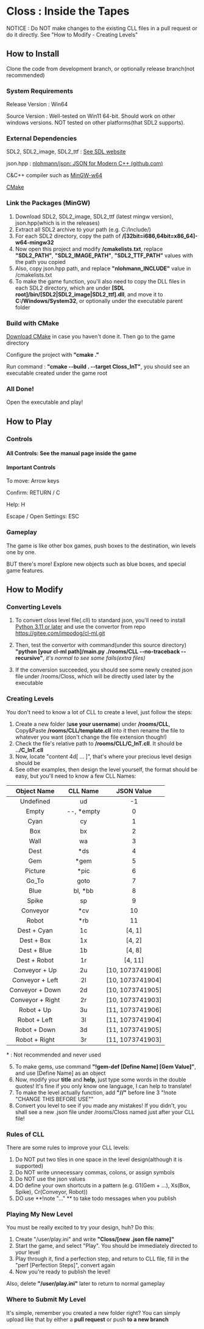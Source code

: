# Closs : Inside the Tapes

NOTICE : Do NOT make changes to the existing CLL files in a pull request or do it directly. See "How to Modify - Creating Levels"

## How to Install

Clone the code from development branch, or optionally release branch(not recommended)

### System Requirements

Release Version : Win64

Source Version : Well-tested on Win11 64-bit. Should work on other windows versions. NOT tested on other platforms(that SDL2 supports).

### External Dependencies

SDL2, SDL2_image, SDL2_ttf : [See SDL website](www.libsdl.org)

json.hpp : [nlohmann/json: JSON for Modern C++ (github.com)](https://github.com/nlohmann/json)

C&C++ compiler such as [MinGW-w64](https://www.mingw-w64.org/)

[CMake](https://cmake.org/download/)

### Link the Packages (MinGW)

1. Download SDL2, SDL2_image, SDL2_ttf (latest mingw version), json.hpp(which is in the releases)
2. Extract all SDL2 archive to your path (e.g. C:/Include/)
3. For each SDL2 directory, copy the path of **/[32bit=i686,64bit=x86_64]-w64-mingw32**
4. Now open this project and modify **/cmakelists.txt**, replace **"SDL2_PATH"**, **"SDL2_IMAGE_PATH"**, **"SDL2_TTF_PATH"** values with the path you copied
5. Also, copy json.hpp path, and replace **"nlohmann_INCLUDE"** value in /cmakelists.txt
6. To make the game function, you'll also need to copy the DLL files in each SDL2 directory, which are under **[SDL root]/bin/[SDL2|SDL2_image|SDL2_ttf].dll**, and move it to **C:/Windows/System32**, or optionally under the executable parent folder

### Build with CMake

[Download CMake](https://cmake.org/download/) in case you haven't done it. Then go to the game directory

Configure the project with **"cmake ."**

Run command : **"cmake --build . --target Closs_InT"**, you should see an executable created under the game root

### All Done!

Open the executable and play!

## How to Play

### Controls

#### All Controls: See the manual page inside the game

#### Important Controls

To move: Arrow keys

Confirm: RETURN / C

Help: H

Escape / Open Settings: ESC

### Gameplay

The game is like other box games, push boxes to the destination, win levels one by one.

BUT there's more! Explore new objects such as blue boxes, and special game features.

## How to Modify

### Converting Levels

1. To convert closs level file(.cll) to standard json, you'll need to install [Python 3.11 or later](https://www.python.org/downloads/) and use the convertor from repo https://gitee.com/impodog/cl-ml.git

2. Then, test the convertor with command(under this source directory) **"python [your cl-ml path]/main.py ./rooms/CLL --no-traceback --recursive"**, *it's normal to see some fails(extra files)*
3. If the conversion succeeded, you should see some newly created json file under /rooms/Closs, which will be directly used later by the executable

### Creating Levels

You don't need to know a lot of CLL to create a level, just follow the steps:

1. Create a new folder (**use your username**) under **/rooms/CLL**, Copy&Paste **/rooms/CLL/template.cll** into it then rename the file to whatever you want (don't change the file extension though!)
2. Check the file's relative path to **/rooms/CLL/C_InT.cll**. It should be  **../C_InT.cll**
3. Now, locate "content 4d[ ... ]", that's where your precious level design should be
4. See other examples, then design the level yourself, the format should be easy, but you'll need to know a few CLL Names:

|   Object Name    |  CLL Name   |    JSON Value    |
| :--------------: | :---------: | :--------------: |
|    Undefined     |     ud      |        -1        |
|      Empty       | --, \*empty |        0         |
|       Cyan       |     cy      |        1         |
|       Box        |     bx      |        2         |
|       Wall       |     wa      |        3         |
|       Dest       |    \*ds     |        4         |
|       Gem        |    \*gem    |        5         |
|     Picture      |    \*pic    |        6         |
|      Go_To       |    goto     |        7         |
|       Blue       |  bl, \*bb   |        8         |
|      Spike       |     sp      |        9         |
|     Conveyor     |    \*cv     |        10        |
|      Robot       |    \*rb     |        11        |
|   Dest + Cyan    |     1c      |      [4, 1]      |
|    Dest + Box    |     1x      |      [4, 2]      |
|   Dest + Blue    |     1b      |      [4, 8]      |
|   Dest + Robot   |     1r      |     [4, 11]      |
|  Conveyor + Up   |     2u      | [10, 1073741906] |
| Conveyor + Left  |     2l      | [10, 1073741904] |
| Conveyor + Down  |     2d      | [10, 1073741905] |
| Conveyor + Right |     2r      | [10, 1073741903] |
|    Robot + Up    |     3u      | [11, 1073741906] |
|   Robot + Left   |     3l      | [11, 1073741904] |
|   Robot + Down   |     3d      | [11, 1073741905] |
|  Robot + Right   |     3r      | [11, 1073741903] |

\* : Not recommended and never used

5. To make gems, use command **"!gem-def [Define Name] [Gem Value]"**, and use [Define Name] as an object
6. Now, modify your **title** and **help**, just type some words in the double quotes! It's fine if you only know one language, I can help to translate!
7. To make the level actually function, add **"//"** before line 3 "!note \"CHANGE THIS BEFORE USE\""
8. Convert you level to see if you made any mistakes! If you didn't, you shall see a new .json file under /rooms/Closs named just after your CLL file!

### Rules of CLL

There are some rules to improve your CLL levels:

1. Do NOT put two tiles in one space in the level design(although it is supported)
2. Do NOT write unnecessary commas, colons, or assign symbols
3. Do NOT use the json values
4. DO define your own shortcuts in a pattern (e.g. G1(Gem + ...), Xs(Box, Spike), Cr(Conveyor, Robot))
5. DO use **!note \"...\" ** to take todo messages when you publish

### Playing My New Level

You must be really excited to try your design, huh? Do this:

1. Create "/user/play.ini" and write **"Closs/[new .json file name]"**
2. Start the game, and select "Play". You should be immediately directed to your level
3. Play through it, find a perfection step, and return to CLL file, fill in the "perf [Perfection Steps]", convert again
4. Now you're ready to publish the level!

Also, delete **"/user/play.ini"** later to return to normal gameplay

### Where to Submit My Level

It's simple, remember you created a new folder right? You can simply upload like that by either a **pull request** or push **to a new branch**